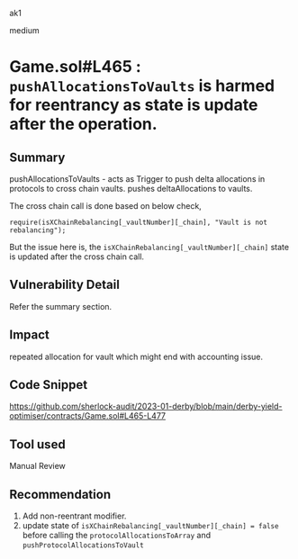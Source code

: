 ak1

medium

# Game.sol#L465 : `pushAllocationsToVaults` is harmed for reentrancy as state is update after the operation.

## Summary


pushAllocationsToVaults - acts as Trigger to push delta allocations in protocols to cross chain vaults. pushes deltaAllocations to vaults.

The cross chain call is done based on below check,

    require(isXChainRebalancing[_vaultNumber][_chain], "Vault is not rebalancing");

But the issue here is, the `isXChainRebalancing[_vaultNumber][_chain]` state is updated after the cross chain call.

## Vulnerability Detail

Refer the summary section.

## Impact

repeated allocation for vault which might end with accounting issue.

## Code Snippet

https://github.com/sherlock-audit/2023-01-derby/blob/main/derby-yield-optimiser/contracts/Game.sol#L465-L477

## Tool used

Manual Review

## Recommendation

1. Add non-reentrant modifier.
2. update state of `isXChainRebalancing[_vaultNumber][_chain] = false` before calling the `protocolAllocationsToArray` and `pushProtocolAllocationsToVault`
